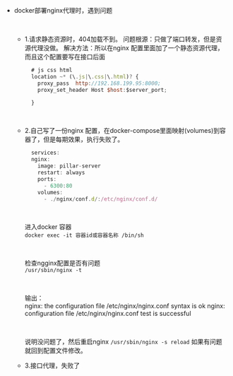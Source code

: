- docker部署nginx代理时，遇到问题

  <br>

  - 1.请求静态资源时，404加载不到。
  问题根源：只做了端口转发，但是资源代理没做。
  解决方法：所以在nginx 配置里面加了一个静态资源代理，而且这个配置要写在接口后面

    ```js
      # js css html
      location ~* (\.js|\.css|\.html)? {
        proxy_pass  http://192.168.199.95:8000;
        proxy_set_header Host $host:$server_port;

      }
    ```

  <br>

  - 2.自己写了一份nginx 配置，在docker-compose里面映射(volumes)到容器了，但是每期效果，执行失败了。
    ```js
      services:
      nginx: 
        image: pillar-server
        restart: always
        ports:
          - 6300:80
        volumes:
          - ./nginx/conf.d/:/etc/nginx/conf.d/
    ```  

    <br>

    进入docker 容器   
    `docker exec -it 容器id或容器名称 /bin/sh`

    <br>

    检查ngginx配置是否有问题  
    `/usr/sbin/nginx -t`  

    <br>

    输出：  
    nginx: the configuration file /etc/nginx/nginx.conf syntax is ok
    nginx: configuration file /etc/nginx/nginx.conf test is successful  

    <br>

    说明没问题了，然后重启nginx
    `/usr/sbin/nginx -s reload`
    如果有问题就回到配置文件修改。

  - 3.接口代理，失败了

